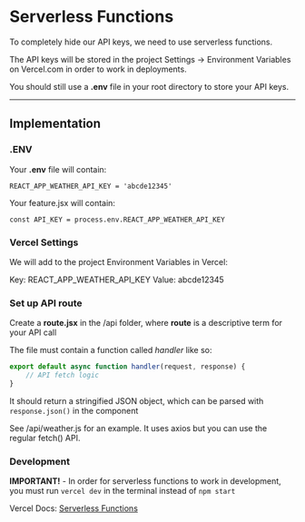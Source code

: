 # Serverless Functions

To completely hide our API keys, we need to use serverless functions.

The API keys will be stored in the project Settings -> Environment Variables on Vercel.com in order to work in deployments.

You should still use a **.env** file in your root directory to store your API keys.

---

## Implementation

### .ENV

Your **.env** file will contain:

`REACT_APP_WEATHER_API_KEY = 'abcde12345'`

Your feature.jsx will contain:

`const API_KEY = process.env.REACT_APP_WEATHER_API_KEY`

### Vercel Settings

We will add to the project Environment Variables in Vercel:

Key: REACT_APP_WEATHER_API_KEY
Value: abcde12345

### Set up API route

Create a **route.jsx** in the /api folder, where **route** is a descriptive term for your API call

The file must contain a function called *handler* like so:

```js
export default async function handler(request, response) {
    // API fetch logic
}
```

It should return a stringified JSON object, which can be parsed with `response.json()` in the component

See /api/weather.js for an example. It uses axios but you can use the regular fetch() API.

### Development

**IMPORTANT!** - In order for serverless functions to work in development, you must run `vercel dev` in the terminal instead of `npm start`


Vercel Docs: [Serverless Functions](https://vercel.com/docs/concepts/functions/serverless-functions)